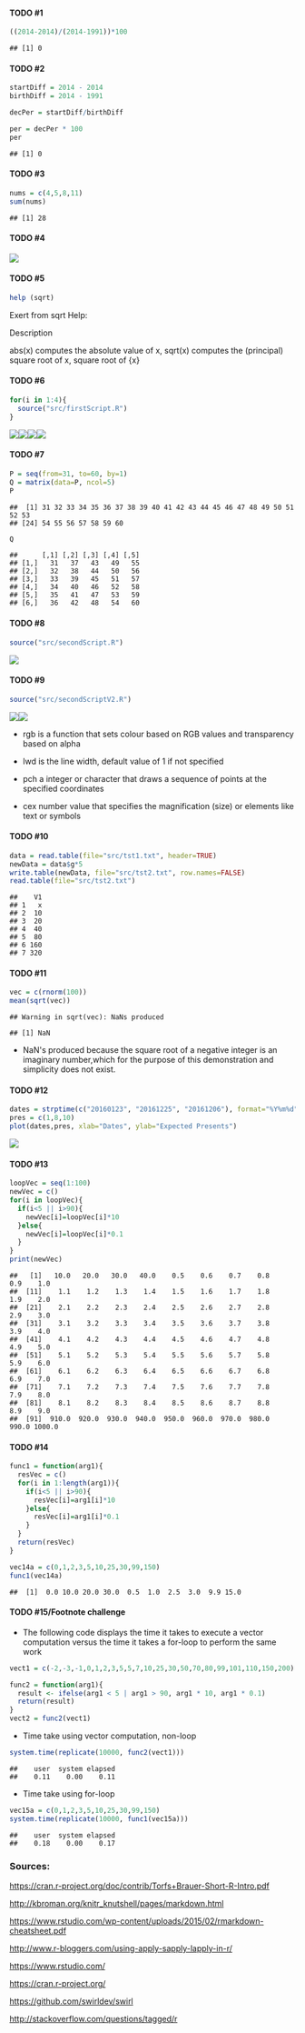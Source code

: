 #### TODO \#1

``` r
((2014-2014)/(2014-1991))*100
```

    ## [1] 0

#### TODO \#2

``` r
startDiff = 2014 - 2014
birthDiff = 2014 - 1991

decPer = startDiff/birthDiff

per = decPer * 100 
per
```

    ## [1] 0

#### TODO \#3

``` r
nums = c(4,5,8,11)
sum(nums)
```

    ## [1] 28

#### TODO \#4

![](assignment0_files/figure-markdown_github/unnamed-chunk-4-1.png)<!-- -->

#### TODO \#5

``` r
help (sqrt)
```

Exert from sqrt Help:

Description

abs(x) computes the absolute value of x, sqrt(x) computes the (principal) square root of x, square root of {x}

#### TODO \#6

``` r
for(i in 1:4){
  source("src/firstScript.R")
}
```

![](assignment0_files/figure-markdown_github/unnamed-chunk-6-1.png)<!-- -->![](assignment0_files/figure-markdown_github/unnamed-chunk-6-2.png)<!-- -->![](assignment0_files/figure-markdown_github/unnamed-chunk-6-3.png)<!-- -->![](assignment0_files/figure-markdown_github/unnamed-chunk-6-4.png)<!-- -->

#### TODO \#7

``` r
P = seq(from=31, to=60, by=1)
Q = matrix(data=P, ncol=5)
P
```

    ##  [1] 31 32 33 34 35 36 37 38 39 40 41 42 43 44 45 46 47 48 49 50 51 52 53
    ## [24] 54 55 56 57 58 59 60

``` r
Q
```

    ##      [,1] [,2] [,3] [,4] [,5]
    ## [1,]   31   37   43   49   55
    ## [2,]   32   38   44   50   56
    ## [3,]   33   39   45   51   57
    ## [4,]   34   40   46   52   58
    ## [5,]   35   41   47   53   59
    ## [6,]   36   42   48   54   60

#### TODO \#8

``` r
source("src/secondScript.R")
```

![](assignment0_files/figure-markdown_github/unnamed-chunk-8-1.png)<!-- -->

#### TODO \#9

``` r
source("src/secondScriptV2.R")
```

![](assignment0_files/figure-markdown_github/unnamed-chunk-9-1.png)<!-- -->![](assignment0_files/figure-markdown_github/unnamed-chunk-9-2.png)<!-- -->

-   rgb is a function that sets colour based on RGB values and transparency based on alpha

-   lwd is the line width, default value of 1 if not specified

-   pch a integer or character that draws a sequence of points at the specified coordinates

-   cex number value that specifies the magnification (size) or elements like text or symbols

#### TODO \#10

``` r
data = read.table(file="src/tst1.txt", header=TRUE)
newData = data$g*5
write.table(newData, file="src/tst2.txt", row.names=FALSE)
read.table(file="src/tst2.txt")
```

    ##    V1
    ## 1   x
    ## 2  10
    ## 3  20
    ## 4  40
    ## 5  80
    ## 6 160
    ## 7 320

#### TODO \#11

``` r
vec = c(rnorm(100))
mean(sqrt(vec))
```

    ## Warning in sqrt(vec): NaNs produced

    ## [1] NaN

-   NaN's produced because the square root of a negative integer is an imaginary number,which for the purpose of this demonstration and simplicity does not exist.

#### TODO \#12

``` r
dates = strptime(c("20160123", "20161225", "20161206"), format="%Y%m%d")
pres = c(1,8,10)
plot(dates,pres, xlab="Dates", ylab="Expected Presents")
```

![](assignment0_files/figure-markdown_github/unnamed-chunk-12-1.png)<!-- -->

#### TODO \#13

``` r
loopVec = seq(1:100)
newVec = c()
for(i in loopVec){
  if(i<5 || i>90){
    newVec[i]=loopVec[i]*10
  }else{
    newVec[i]=loopVec[i]*0.1
  }
}
print(newVec)
```

    ##   [1]   10.0   20.0   30.0   40.0    0.5    0.6    0.7    0.8    0.9    1.0
    ##  [11]    1.1    1.2    1.3    1.4    1.5    1.6    1.7    1.8    1.9    2.0
    ##  [21]    2.1    2.2    2.3    2.4    2.5    2.6    2.7    2.8    2.9    3.0
    ##  [31]    3.1    3.2    3.3    3.4    3.5    3.6    3.7    3.8    3.9    4.0
    ##  [41]    4.1    4.2    4.3    4.4    4.5    4.6    4.7    4.8    4.9    5.0
    ##  [51]    5.1    5.2    5.3    5.4    5.5    5.6    5.7    5.8    5.9    6.0
    ##  [61]    6.1    6.2    6.3    6.4    6.5    6.6    6.7    6.8    6.9    7.0
    ##  [71]    7.1    7.2    7.3    7.4    7.5    7.6    7.7    7.8    7.9    8.0
    ##  [81]    8.1    8.2    8.3    8.4    8.5    8.6    8.7    8.8    8.9    9.0
    ##  [91]  910.0  920.0  930.0  940.0  950.0  960.0  970.0  980.0  990.0 1000.0

#### TODO \#14

``` r
func1 = function(arg1){
  resVec = c()
  for(i in 1:length(arg1)){
    if(i<5 || i>90){
      resVec[i]=arg1[i]*10
    }else{
      resVec[i]=arg1[i]*0.1
    }
  }
  return(resVec)
}

vec14a = c(0,1,2,3,5,10,25,30,99,150)
func1(vec14a)
```

    ##  [1]  0.0 10.0 20.0 30.0  0.5  1.0  2.5  3.0  9.9 15.0

#### TODO \#15/Footnote challenge

-   The following code displays the time it takes to execute a vector computation versus the time it takes a for-loop to perform the same work

``` r
vect1 = c(-2,-3,-1,0,1,2,3,5,5,7,10,25,30,50,70,80,99,101,110,150,200)

func2 = function(arg1){
  result <- ifelse(arg1 < 5 | arg1 > 90, arg1 * 10, arg1 * 0.1)
  return(result)
}
vect2 = func2(vect1)
```

-   Time take using vector computation, non-loop

``` r
system.time(replicate(10000, func2(vect1)))
```

    ##    user  system elapsed 
    ##    0.11    0.00    0.11

-   Time take using for-loop

``` r
vec15a = c(0,1,2,3,5,10,25,30,99,150)
system.time(replicate(10000, func1(vec15a)))
```

    ##    user  system elapsed 
    ##    0.18    0.00    0.17

### Sources:

<https://cran.r-project.org/doc/contrib/Torfs+Brauer-Short-R-Intro.pdf>

<http://kbroman.org/knitr_knutshell/pages/markdown.html>

<https://www.rstudio.com/wp-content/uploads/2015/02/rmarkdown-cheatsheet.pdf>

<http://www.r-bloggers.com/using-apply-sapply-lapply-in-r/>

<https://www.rstudio.com/>

<https://cran.r-project.org/>

<https://github.com/swirldev/swirl>

<http://stackoverflow.com/questions/tagged/r>
